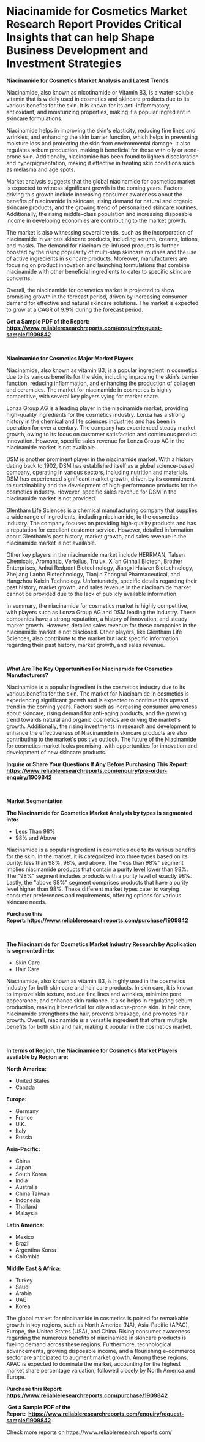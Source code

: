 <p><h1>Niacinamide for Cosmetics Market Research Report Provides Critical Insights that can help Shape Business Development and Investment Strategies</h1></p><p><strong>Niacinamide for Cosmetics Market Analysis and Latest Trends</strong></p>
<p><p>Niacinamide, also known as nicotinamide or Vitamin B3, is a water-soluble vitamin that is widely used in cosmetics and skincare products due to its various benefits for the skin. It is known for its anti-inflammatory, antioxidant, and moisturizing properties, making it a popular ingredient in skincare formulations.</p><p>Niacinamide helps in improving the skin's elasticity, reducing fine lines and wrinkles, and enhancing the skin barrier function, which helps in preventing moisture loss and protecting the skin from environmental damage. It also regulates sebum production, making it beneficial for those with oily or acne-prone skin. Additionally, niacinamide has been found to lighten discoloration and hyperpigmentation, making it effective in treating skin conditions such as melasma and age spots.</p><p>Market analysis suggests that the global niacinamide for cosmetics market is expected to witness significant growth in the coming years. Factors driving this growth include increasing consumer awareness about the benefits of niacinamide in skincare, rising demand for natural and organic skincare products, and the growing trend of personalized skincare routines. Additionally, the rising middle-class population and increasing disposable income in developing economies are contributing to the market growth.</p><p>The market is also witnessing several trends, such as the incorporation of niacinamide in various skincare products, including serums, creams, lotions, and masks. The demand for niacinamide-infused products is further boosted by the rising popularity of multi-step skincare routines and the use of active ingredients in skincare products. Moreover, manufacturers are focusing on product innovation and launching formulations that combine niacinamide with other beneficial ingredients to cater to specific skincare concerns.</p><p>Overall, the niacinamide for cosmetics market is projected to show promising growth in the forecast period, driven by increasing consumer demand for effective and natural skincare solutions. The market is expected to grow at a CAGR of 9.9% during the forecast period.</p></p>
<p><strong>Get a Sample PDF of the Report:&nbsp; <a href="https://www.reliableresearchreports.com/enquiry/request-sample/1909842">https://www.reliableresearchreports.com/enquiry/request-sample/1909842</a></strong></p>
<p>&nbsp;</p>
<p><strong>Niacinamide for Cosmetics Major Market Players</strong></p>
<p><p>Niacinamide, also known as vitamin B3, is a popular ingredient in cosmetics due to its various benefits for the skin, including improving the skin's barrier function, reducing inflammation, and enhancing the production of collagen and ceramides. The market for niacinamide in cosmetics is highly competitive, with several key players vying for market share. </p><p>Lonza Group AG is a leading player in the niacinamide market, providing high-quality ingredients for the cosmetics industry. Lonza has a strong history in the chemical and life sciences industries and has been in operation for over a century. The company has experienced steady market growth, owing to its focus on customer satisfaction and continuous product innovation. However, specific sales revenue for Lonza Group AG in the niacinamide market is not available.</p><p>DSM is another prominent player in the niacinamide market. With a history dating back to 1902, DSM has established itself as a global science-based company, operating in various sectors, including nutrition and materials. DSM has experienced significant market growth, driven by its commitment to sustainability and the development of high-performance products for the cosmetics industry. However, specific sales revenue for DSM in the niacinamide market is not provided.</p><p>Glentham Life Sciences is a chemical manufacturing company that supplies a wide range of ingredients, including niacinamide, to the cosmetics industry. The company focuses on providing high-quality products and has a reputation for excellent customer service. However, detailed information about Glentham's past history, market growth, and sales revenue in the niacinamide market is not available.</p><p>Other key players in the niacinamide market include HERRMAN, Talsen Chemicals, Aromantic, Vertellus, Trulux, Xi'an Ginhall Biotech, Brother Enterprises, Anhui Redpont Biotechnology, Jiangxi Haiwen Biotechnology, Zhejiang Lanbo Biotechnology, Tianjin Zhongrui Pharmaceutical, and Hangzhou Kaixin Technology. Unfortunately, specific details regarding their past history, market growth, and sales revenue in the niacinamide market cannot be provided due to the lack of publicly available information.</p><p>In summary, the niacinamide for cosmetics market is highly competitive, with players such as Lonza Group AG and DSM leading the industry. These companies have a strong reputation, a history of innovation, and steady market growth. However, detailed sales revenue for these companies in the niacinamide market is not disclosed. Other players, like Glentham Life Sciences, also contribute to the market but lack specific information regarding their past history, market growth, and sales revenue.</p></p>
<p>&nbsp;</p>
<p><strong>What Are The Key Opportunities For Niacinamide for Cosmetics Manufacturers?</strong></p>
<p><p>Niacinamide is a popular ingredient in the cosmetics industry due to its various benefits for the skin. The market for Niacinamide in cosmetics is experiencing significant growth and is expected to continue this upward trend in the coming years. Factors such as increasing consumer awareness about skincare, rising demand for anti-aging products, and the growing trend towards natural and organic cosmetics are driving the market's growth. Additionally, the rising investments in research and development to enhance the effectiveness of Niacinamide in skincare products are also contributing to the market's positive outlook. The future of the Niacinamide for cosmetics market looks promising, with opportunities for innovation and development of new skincare products.</p></p>
<p><strong>Inquire or Share Your Questions If Any Before Purchasing This Report: <a href="https://www.reliableresearchreports.com/enquiry/pre-order-enquiry/1909842">https://www.reliableresearchreports.com/enquiry/pre-order-enquiry/1909842</a></strong></p>
<p>&nbsp;</p>
<p><strong>Market Segmentation</strong></p>
<p><strong>The Niacinamide for Cosmetics Market Analysis by types is segmented into:</strong></p>
<p><ul><li>Less Than 98%</li><li>98% and Above</li></ul></p>
<p><p>Niacinamide is a popular ingredient in cosmetics due to its various benefits for the skin. In the market, it is categorized into three types based on its purity: less than 98%, 98%, and above. The "less than 98%" segment implies niacinamide products that contain a purity level lower than 98%. The "98%" segment includes products with a purity level of exactly 98%. Lastly, the "above 98%" segment comprises products that have a purity level higher than 98%. These different market types cater to varying consumer preferences and requirements, offering options for various skincare needs.</p></p>
<p><strong>Purchase this Report:&nbsp;<a href="https://www.reliableresearchreports.com/purchase/1909842">https://www.reliableresearchreports.com/purchase/1909842</a></strong></p>
<p>&nbsp;</p>
<p><strong>The Niacinamide for Cosmetics Market Industry Research by Application is segmented into:</strong></p>
<p><ul><li>Skin Care</li><li>Hair Care</li></ul></p>
<p><p>Niacinamide, also known as vitamin B3, is highly used in the cosmetics industry for both skin care and hair care products. In skin care, it is known to improve skin texture, reduce fine lines and wrinkles, minimize pore appearance, and enhance skin radiance. It also helps in regulating sebum production, making it beneficial for oily and acne-prone skin. In hair care, niacinamide strengthens the hair, prevents breakage, and promotes hair growth. Overall, niacinamide is a versatile ingredient that offers multiple benefits for both skin and hair, making it popular in the cosmetics market.</p></p>
<p>&nbsp;</p>
<p><strong>In terms of Region, the Niacinamide for Cosmetics Market Players available by Region are:</strong></p>
<p>
    <p> <strong> North America: </strong>
        <ul>
            <li>United States</li>
            <li>Canada</li>
        </ul>
        </p> 
    <p> <strong> Europe: </strong>
        <ul>
            <li>Germany</li>
            <li>France</li>
            <li>U.K.</li>
            <li>Italy</li>
            <li>Russia</li>
        </ul>
        </p> 
    <p> <strong> Asia-Pacific: </strong>
        <ul>
            <li>China</li>
            <li>Japan</li>
            <li>South Korea</li>
            <li>India</li>
            <li>Australia</li>
            <li>China Taiwan</li>
            <li>Indonesia</li>
            <li>Thailand</li>
            <li>Malaysia</li>
        </ul>
        </p> 
    <p> <strong> Latin America: </strong>
        <ul>
            <li>Mexico</li>
            <li>Brazil</li>
            <li>Argentina Korea</li>
            <li>Colombia</li>
        </ul>
        </p> 
    <p> <strong> Middle East & Africa: </strong>
        <ul>
            <li>Turkey</li>
            <li>Saudi</li>
            <li>Arabia</li>
            <li>UAE</li>
            <li>Korea</li>
        </ul>
    </p>
    </p>
<p><p>The global market for niacinamide in cosmetics is poised for remarkable growth in key regions, such as North America (NA), Asia-Pacific (APAC), Europe, the United States (USA), and China. Rising consumer awareness regarding the numerous benefits of niacinamide in skincare products is fueling demand across these regions. Furthermore, technological advancements, growing disposable income, and a flourishing e-commerce sector are anticipated to augment market growth. Among these regions, APAC is expected to dominate the market, accounting for the highest market share percentage valuation, followed closely by North America and Europe.</p></p>
<p><strong>Purchase this Report: <a href="https://www.reliableresearchreports.com/purchase/1909842">https://www.reliableresearchreports.com/purchase/1909842</a></strong></p>
<p>&nbsp;<strong>Get a Sample PDF of the Report:&nbsp;&nbsp;<a href="https://www.reliableresearchreports.com/enquiry/request-sample/1909842">https://www.reliableresearchreports.com/enquiry/request-sample/1909842</a></strong></p>
<p><strong></strong></p>
<p>Check more reports on https://www.reliableresearchreports.com/</p>